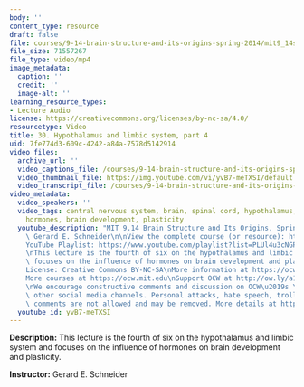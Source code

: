 ```yaml
---
body: ''
content_type: resource
draft: false
file: courses/9-14-brain-structure-and-its-origins-spring-2014/mit9_14s14_lec30_360p_16_9.mp4
file_size: 71557267
file_type: video/mp4
image_metadata:
  caption: ''
  credit: ''
  image-alt: ''
learning_resource_types:
- Lecture Audio
license: https://creativecommons.org/licenses/by-nc-sa/4.0/
resourcetype: Video
title: 30. Hypothalamus and limbic system, part 4
uid: 7fe774d3-609c-4242-a84a-7578d5142914
video_files:
  archive_url: ''
  video_captions_file: /courses/9-14-brain-structure-and-its-origins-spring-2014/mit9_14s14_lec30_captions.vtt
  video_thumbnail_file: https://img.youtube.com/vi/yvB7-meTXSI/default.jpg
  video_transcript_file: /courses/9-14-brain-structure-and-its-origins-spring-2014/mit9_14s14_lec30_transcript.pdf
video_metadata:
  video_speakers: ''
  video_tags: central nervous system, brain, spinal cord, hypothalamus, limbic system,
    hormones, brain development, plasticity
  youtube_description: "MIT 9.14 Brain Structure and Its Origins, Spring 2014\nInstructor:\
    \ Gerard E. Schneider\n\nView the complete course (or resource): https://ocw.mit.edu/9-14S14\n\
    YouTube Playlist: https://www.youtube.com/playlist?list=PLUl4u3cNGP62ABe0O-0qtaHHxyKQi1ZwR\n\
    \nThis lecture is the fourth of six on the hypothalamus and limbic system and\
    \ focuses on the influence of hormones on brain development and plasticity.\n\n\
    License: Creative Commons BY-NC-SA\nMore information at https://ocw.mit.edu/terms\n\
    More courses at https://ocw.mit.edu\nSupport OCW at http://ow.ly/a1If50zVRlQ\n\
    \nWe encourage constructive comments and discussion on OCW\u2019s YouTube and\
    \ other social media channels. Personal attacks, hate speech, trolling, and inappropriate\
    \ comments are not allowed and may be removed. More details at https://ocw.mit.edu/comments."
  youtube_id: yvB7-meTXSI
---
```

**Description:** This lecture is the fourth of six on the hypothalamus and limbic system and focuses on the influence of hormones on brain development and plasticity.

**Instructor:** Gerard E. Schneider